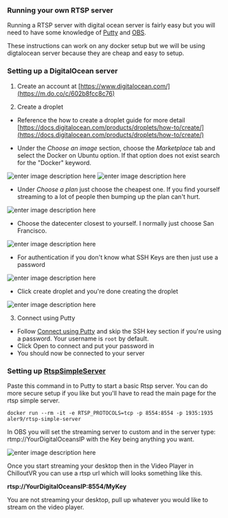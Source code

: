 ### Running your own RTSP server

Running a RTSP server with digital ocean server is fairly easy but you will need to have some knowledge of [Putty](https://www.putty.org/) and [OBS](https://obsproject.com/download).

These instructions can work on any docker setup but we will be using digtalocean server because they are cheap and easy to setup. 

### Setting up a DigitalOcean server 

 1.    Create an account at  [https://www.digitalocean.com/](https://m.do.co/c/602b8fcc8c76)
    
 2.   Create a droplet

 - Reference the how to create a droplet guide for more detail [https://docs.digitalocean.com/products/droplets/how-to/create/](https://docs.digitalocean.com/products/droplets/how-to/create/)
   
 - Under the  _Choose an image_  section, choose the  _Marketplace_  tab and select the Docker on Ubuntu option. If that option does not exist search for the "Docker" keyword.
 
 ![enter image description here](https://i.imgur.com/LvzFOlr.png)
![enter image description here](https://i.imgur.com/D1TxiQn.png)

- Under  _Choose a plan_ just choose the cheapest one. If you find yourself streaming to a lot of people then bumping up the plan can't hurt. 

![enter image description here](https://i.imgur.com/87oEByy.png)
- Choose the datecenter closest to yourself. I normally just choose San Francisco.

![enter image description here](https://i.imgur.com/0upPox0.png)
- For authentication if you don't know what SSH Keys are then just use a password

![enter image description here](https://i.imgur.com/kGcE4h4.png)

- Click create droplet and you're done creating the droplet

![enter image description here](https://i.imgur.com/2yXcehm.png)

 3.    Connect using Putty
 - Follow [Connect using Putty](https://docs.digitalocean.com/products/droplets/how-to/connect-with-ssh/putty/) and skip the SSH key section if you're using a password. Your username is  `root`  by default.
  - Click Open to connect and put your password in
  - You should now be connected to your server

### Setting up  [RtspSimpleServer](https://github.com/aler9/rtsp-simple-server)

Paste this command in to Putty to start a basic Rtsp server. You can do more secure setup if you like but you'll have to read the main page for the rtsp simple server.
```
docker run --rm -it -e RTSP_PROTOCOLS=tcp -p 8554:8554 -p 1935:1935 aler9/rtsp-simple-server
```
In OBS you will set the streaming server to custom and in the server type: rtmp://YourDigitalOceansIP with the Key being anything you want.

![enter image description here](https://i.imgur.com/HekiBVj.png)

Once you start streaming your desktop then in the Video Player in ChilloutVR you can use a rtsp url which will looks something like this.

**rtsp://YourDigitalOceansIP:8554/MyKey**

You are not streaming your desktop, pull up whatever you would like to stream on the video player. 
